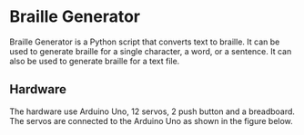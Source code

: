 # Braille Generator

Braille Generator is a Python script that converts text to braille. It can be used to generate braille for a single character, a word, or a sentence. It can also be used to generate braille for a text file.

## Hardware

The hardware use Arduino Uno, 12 servos, 2 push button and a breadboard. The servos are connected to the Arduino Uno as shown in the figure below.

